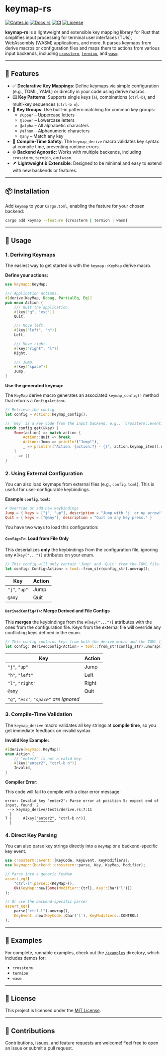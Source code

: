 # keymap-rs

[![Crates.io](https://img.shields.io/crates/v/keymap.svg)](https://crates.io/crates/keymap)
[![Docs.rs](https://docs.rs/keymap/badge.svg)](https://docs.rs/keymap)
[![CI](https://github.com/rezigned/keymap-rs/actions/workflows/ci.yml/badge.svg)](https://github.com/rezigned/keymap-rs/actions/workflows/ci.yml)
[![License](https://img.shields.io/crates/l/keymap.svg)](https://github.com/rezigned/keymap-rs/blob/main/LICENSE)

**keymap-rs** is a lightweight and extensible key mapping library for Rust that simplifies input processing for terminal user interfaces (TUIs), WebAssembly (WASM) applications, and more. It parses keymaps from derive macros or configuration files and maps them to actions from various input backends, including [`crossterm`](https://crates.io/crates/crossterm), [`termion`](https://docs.rs/termion/latest/termion/), and [`wasm`](https://webassembly.org/).

---

## 🔧 Features

* ✅ **Declarative Key Mappings**: Define keymaps via simple configuration (e.g., TOML, YAML) or directly in your code using derive macros.
* ⌨️ **Key Patterns**: Supports single keys (`a`), combinations (`ctrl-b`), and multi-key sequences (`ctrl-b n`).
* 🧠 **Key Groups**: Use built-in pattern matching for common key groups:
  * `@upper` – Uppercase letters
  * `@lower` – Lowercase letters
  * `@alpha` – All alphabetic characters
  * `@alnum` – Alphanumeric characters
  * `@any` – Match any key
* 🧬 **Compile-Time Safety**: The `keymap_derive` macro validates key syntax at compile time, preventing runtime errors.
* 🌐 **Backend Agnostic**: Works with multiple backends, including `crossterm`, `termion`, and `wasm`.
* 🪶 **Lightweight & Extensible**: Designed to be minimal and easy to extend with new backends or features.

---

## 📦 Installation

Add `keymap` to your `Cargo.toml`, enabling the feature for your chosen backend:

```sh
cargo add keymap --feature {crossterm | termion | wasm}
```

---

## 🚀 Usage

### 1. Deriving Keymaps

The easiest way to get started is with the `keymap::KeyMap` derive macro.

**Define your actions:**

```rust
use keymap::KeyMap;

/// Application actions.
#[derive(KeyMap, Debug, PartialEq, Eq)]
pub enum Action {
    /// Quit the application.
    #[key("q", "esc")]
    Quit,

    /// Move left.
    #[key("left", "h")]
    Left,

    /// Move right.
    #[key("right", "l")]
    Right,

    /// Jump.
    #[key("space")]
    Jump,
}
```

**Use the generated keymap:**

The `KeyMap` derive macro generates an associated `keymap_config()` method that returns a `Config<Action>`.

```rust
// Retrieve the config
let config = Action::keymap_config();

// `key` is a key code from the input backend, e.g., `crossterm::event::KeyCode`
match config.get(&key) {
    Some(action) => match action {
        Action::Quit => break,
        Action::Jump => println!("Jump!"),
        _ => println!("Action: {action:?} - {}", action.keymap_item().description),
    }
    _ => {}
}
```

### 2. Using External Configuration

You can also load keymaps from external files (e.g., `config.toml`). This is useful for user-configurable keybindings.

**Example `config.toml`:**

```toml
# Override or add new keybindings
Jump = { keys = ["j", "up"], description = "Jump with 'j' or up arrow!" }
Quit = { keys = ["@any"], description = "Quit on any key press." }
```

You have two ways to load this configuration:

#### `Config<T>`: Load from File Only

This deserializes **only** the keybindings from the configuration file, ignoring any `#[key("...")]` attributes on your enum.

```rust
// This config will only contain 'Jump' and 'Quit' from the TOML file.
let config: Config<Action> = toml::from_str(config_str).unwrap();
```

| Key           | Action |
| ------------- | ------ |
| `"j"`, `"up"` | Jump   |
| `@any`        | Quit   |

#### `DerivedConfig<T>`: Merge Derived and File Configs

This **merges** the keybindings from the `#[key("...")]` attributes with the ones from the configuration file. Keys from the external file will override any conflicting keys defined in the enum.

```rust
// This config contains keys from both the derive macro and the TOML file.
let config: DerivedConfig<Action> = toml::from_str(config_str).unwrap();
```

| Key                      | Action |
| ------------------------ | ------ |
| `"j"`, `"up"`            | Jump   |
| `"h"`, `"left"`          | Left   |
| `"l"`, `"right"`         | Right  |
| `@any`                   | Quit   |
| *`"q"`, `"esc"`, `"space"` are ignored* |

### 3. Compile-Time Validation

The `keymap_derive` macro validates all key strings at **compile time**, so you get immediate feedback on invalid syntax.

**Invalid Key Example:**

```rust
#[derive(keymap::KeyMap)]
enum Action {
    // "enter2" is not a valid key.
    #[key("enter2", "ctrl-b n")]
    Invalid,
}
```

**Compiler Error:**

This code will fail to compile with a clear error message:

```
error: Invalid key "enter2": Parse error at position 5: expect end of input, found: 2
 --> keymap_derive/tests/derive.rs:7:11
  |
7 |     #[key("enter2", "ctrl-b n")]
  |           ^^^^^^^^
```

### 4. Direct Key Parsing

You can also parse key strings directly into a `KeyMap` or a backend-specific key event.

```rust
use crossterm::event::{KeyCode, KeyEvent, KeyModifiers};
use keymap::{backend::crossterm::parse, Key, KeyMap, Modifier};

// Parse into a generic KeyMap
assert_eq!(
    "ctrl-l".parse::<KeyMap>(),
    Ok(KeyMap::new(Some(Modifier::Ctrl), Key::Char('l')))
);

// Or use the backend-specific parser
assert_eq!(
    parse("ctrl-l").unwrap(),
    KeyEvent::new(KeyCode::Char('l'), KeyModifiers::CONTROL)
);
```

---

## 📖 Examples

For complete, runnable examples, check out the [`/examples`](https://github.com/rezigned/keymap-rs/tree/main/examples) directory, which includes demos for:
- `crossterm`
- `termion`
- `wasm`

---

## 📜 License

This project is licensed under the [MIT License](https://github.com/rezigned/keymap-rs/blob/main/LICENSE).

---

## 🙌 Contributions

Contributions, issues, and feature requests are welcome! Feel free to open an issue or submit a pull request.

